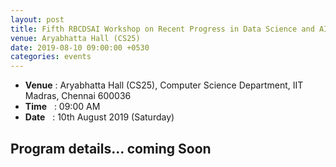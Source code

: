 ```yaml
---
layout: post
title: Fifth RBCDSAI Workshop on Recent Progress in Data Science and AI
venue: Aryabhatta Hall (CS25)
date: 2019-08-10 09:00:00 +0530
categories: events
---
```

<ul class="mb-5" >
	<li><b>Venue</b> : Aryabhatta Hall (CS25), Computer Science Department, IIT Madras, Chennai 600036 </li>
	 <li><b>Time</b>&nbsp;&nbsp; : 09:00 AM</li>
	 <li><b>Date</b>&nbsp;&nbsp; : 10th August 2019 (Saturday)</li>
</ul>

<h2 class="post-title text-center"> Program details... coming Soon</h2>


